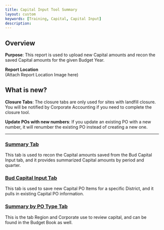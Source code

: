```yaml
---
title: Capital Input Tool Summary
layout: custom
keywords: [Training, Capital, Capital Input]
description: 
---
```


## Overview

**Purpose**:  This report is used to upload new Capital amounts and recon the saved Capital amounts for the given Budget Year.

**Report Location**<br>
(Attach Report Location Image here)

## What is new?

**Closure Tabs**:
The closure tabs are only used for sites with landfill closure. You will be notified by Corporate Accounting if you need to complete the closure tool.

**Update POs with new numbers**:
If you update an existing PO with a new number, it will renumber the existing PO instead of creating a new one.

___
### [ Summary Tab ](/bApps/InterjectTraining/Capital/CapitalSummary.html)

This tab is used to recon the Capital amounts saved from the Bud Capital Input tab, and it provides summarized Capital amounts by period and quarter.

### [ Bud Capital Input Tab ](/bApps/InterjectTraining/Capital/CapitalInput.html)

This tab is used to save new Capital PO Items for a specific District, and it pulls in existing Capital PO information.

### [ Summary by PO Type Tab ](/bApps/InterjectTraining/Capital/CapitalSummaryPOType.html)

This is the tab Region and Corporate use to review capital, and can be found in the Budget Book as well.

